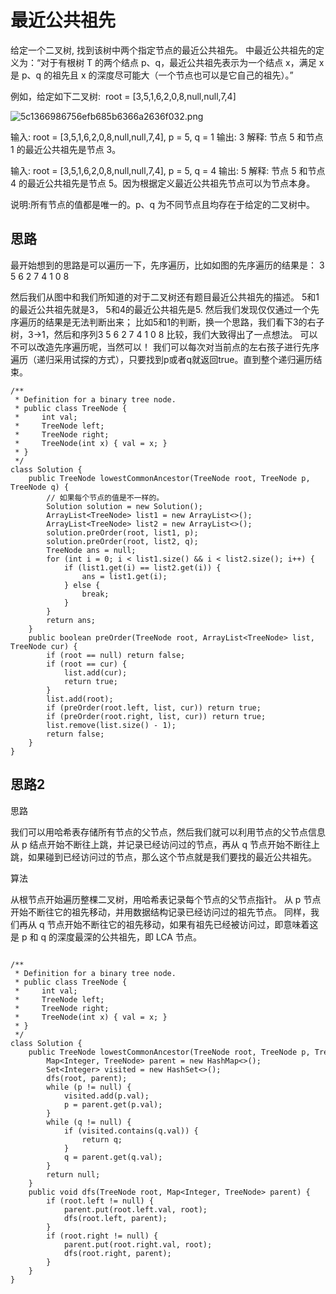 # 最近公共祖先

给定一个二叉树, 找到该树中两个指定节点的最近公共祖先。
中最近公共祖先的定义为：“对于有根树 T 的两个结点 p、q，最近公共祖先表示为一个结点 x，满足 x 是 p、q 的祖先且 x 的深度尽可能大（一个节点也可以是它自己的祖先）。”

例如，给定如下二叉树:  root = [3,5,1,6,2,0,8,null,null,7,4]

![5c1366986756efb685b6366a2636f032.png](https://github.com/smileagaina/algorithm_fly_road/blob/master/assets/235_最近公共祖先.png)

输入: root = [3,5,1,6,2,0,8,null,null,7,4], p = 5, q = 1
输出: 3
解释: 节点 5 和节点 1 的最近公共祖先是节点 3。


输入: root = [3,5,1,6,2,0,8,null,null,7,4], p = 5, q = 4
输出: 5
解释: 节点 5 和节点 4 的最近公共祖先是节点 5。因为根据定义最近公共祖先节点可以为节点本身。

说明:所有节点的值都是唯一的。p、q 为不同节点且均存在于给定的二叉树中。

## 思路
最开始想到的思路是可以遍历一下，先序遍历，比如如图的先序遍历的结果是：
3 5 6 2 7 4 1 0 8 

然后我们从图中和我们所知道的对于二叉树还有题目最近公共祖先的描述。
5和1的最近公共祖先就是3，
5和4的最近公共祖先是5.
然后我们发现仅仅通过一个先序遍历的结果是无法判断出来；
比如5和1的判断，换一个思路，我们看下3的右子树，3->1，然后和序列3 5 6 2 7 4 1 0 8 比较，我们大致得出了一点想法。
可以不可以改造先序遍历呢，当然可以！
我们可以每次对当前点的左右孩子进行先序遍历（递归采用试探的方式），只要找到p或者q就返回true。直到整个递归遍历结束。
```
/**
 * Definition for a binary tree node.
 * public class TreeNode {
 *     int val;
 *     TreeNode left;
 *     TreeNode right;
 *     TreeNode(int x) { val = x; }
 * }
 */
class Solution {
    public TreeNode lowestCommonAncestor(TreeNode root, TreeNode p, TreeNode q) {
        // 如果每个节点的值是不一样的。
        Solution solution = new Solution();
        ArrayList<TreeNode> list1 = new ArrayList<>();
        ArrayList<TreeNode> list2 = new ArrayList<>();
        solution.preOrder(root, list1, p);
        solution.preOrder(root, list2, q);
        TreeNode ans = null;
        for (int i = 0; i < list1.size() && i < list2.size(); i++) {
            if (list1.get(i) == list2.get(i)) {
                ans = list1.get(i);
            } else {
                break;
            }
        }
        return ans;
    }
    public boolean preOrder(TreeNode root, ArrayList<TreeNode> list, TreeNode cur) {
        if (root == null) return false;
        if (root == cur) {
            list.add(cur);
            return true;
        }
        list.add(root);
        if (preOrder(root.left, list, cur)) return true;
        if (preOrder(root.right, list, cur)) return true;
        list.remove(list.size() - 1);
        return false;
    }
}
```

## 思路2
思路

我们可以用哈希表存储所有节点的父节点，然后我们就可以利用节点的父节点信息从 p 结点开始不断往上跳，并记录已经访问过的节点，再从 q 节点开始不断往上跳，如果碰到已经访问过的节点，那么这个节点就是我们要找的最近公共祖先。

算法

从根节点开始遍历整棵二叉树，用哈希表记录每个节点的父节点指针。
从 p 节点开始不断往它的祖先移动，并用数据结构记录已经访问过的祖先节点。
同样，我们再从 q 节点开始不断往它的祖先移动，如果有祖先已经被访问过，即意味着这是 p 和 q 的深度最深的公共祖先，即 LCA 节点。

```

/**
 * Definition for a binary tree node.
 * public class TreeNode {
 *     int val;
 *     TreeNode left;
 *     TreeNode right;
 *     TreeNode(int x) { val = x; }
 * }
 */
class Solution {
    public TreeNode lowestCommonAncestor(TreeNode root, TreeNode p, TreeNode q) {
        Map<Integer, TreeNode> parent = new HashMap<>();
        Set<Integer> visited = new HashSet<>();
        dfs(root, parent);
        while (p != null) {
            visited.add(p.val);
            p = parent.get(p.val);
        }
        while (q != null) {
            if (visited.contains(q.val)) {
                return q;
            }
            q = parent.get(q.val);
        }
        return null;
    }
    public void dfs(TreeNode root, Map<Integer, TreeNode> parent) {
        if (root.left != null) {
            parent.put(root.left.val, root);
            dfs(root.left, parent);
        }
        if (root.right != null) {
            parent.put(root.right.val, root);
            dfs(root.right, parent);
        }
    }
}


```
